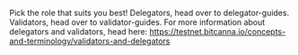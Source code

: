Pick the role that suits you best! Delegators, head over to delegator-guides. Validators, head over to validator-guides. For more information about delegators and validators, head here: https://testnet.bitcanna.io/concepts-and-terminology/validators-and-delegators
